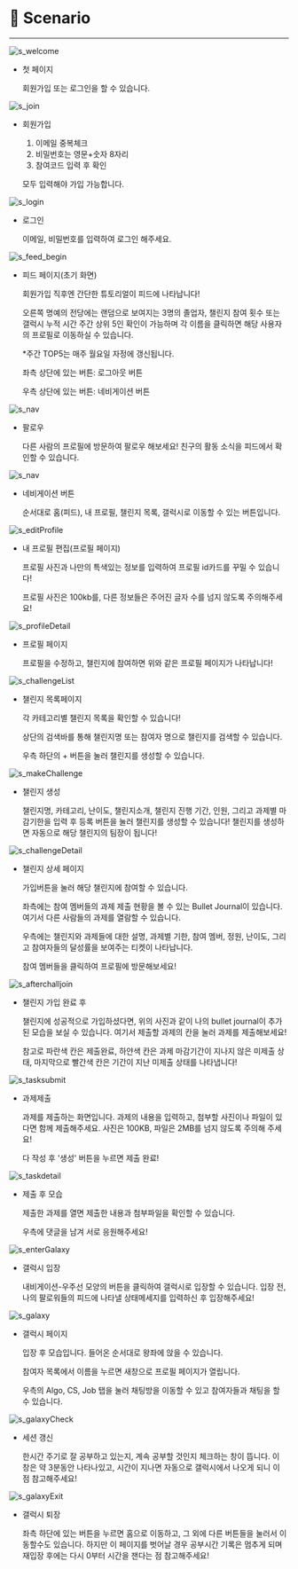 # 📝 Scenario

---

![s_welcome](../assets/s_welcome.png)

- 첫 페이지

  회원가입 또는 로그인을 할 수 있습니다.

![s_join](../assets/s_join.png)

- 회원가입

  1. 이메일 중복체크
  2. 비밀번호는 영문+숫자 8자리
  3. 참여코드 입력 후 확인

  모두 입력해야 가입 가능합니다.

![s_login](../assets/s_login.png)

- 로그인

  이메일, 비밀번호를 입력하여 로그인 해주세요.

![s_feed_begin](../assets/s_feed_begin.png)

- 피드 페이지(초기 화면)

  회원가입 직후엔 간단한 튜토리얼이 피드에 나타납니다!

  오른쪽 명예의 전당에는 랜덤으로 보여지는 3명의 졸업자, 챌린지 참여 횟수 또는 갤럭시 누적 시간 주간 상위 5인 확인이 가능하며 각 이름을 클릭하면 해당 사용자의 프로필로 이동하실 수 있습니다.

  *주간 TOP5는 매주 월요일 자정에 갱신됩니다.

  

  좌측 상단에 있는 버튼: 로그아웃 버튼

  우측 상단에 있는 버튼: 네비게이션 버튼

![s_nav](../assets/s_follow.png)

- 팔로우

  다른 사람의 프로필에 방문하여 팔로우 해보세요! 친구의 활동 소식을 피드에서 확인할 수 있습니다.

![s_nav](../assets/s_nav.png)

- 네비게이션 버튼

  순서대로 홈(피드), 내 프로필, 챌린지 목록, 갤럭시로 이동할 수 있는 버튼입니다.

![s_editProfile](../assets/s_editProfile.png)

- 내 프로필 편집(프로필 페이지)

  프로필 사진과 나만의 특색있는 정보를 입력하여 프로필 id카드를 꾸밀 수 있습니다!

  프로필 사진은 100kb를, 다른 정보들은 주어진 글자 수를 넘지 않도록 주의해주세요!

![s_profileDetail](../assets/s_profileDetail.png)

- 프로필 페이지

  프로필을 수정하고, 챌린지에 참여하면 위와 같은 프로필 페이지가 나타납니다!

![s_challengeList](../assets/s_challengeList.png)

- 챌린지 목록페이지

  각 카테고리별 챌린지 목록을 확인할 수 있습니다! 

  상단의 검색바를 통해 챌린지명 또는 참여자 명으로 챌린지를 검색할 수 있습니다.

  우측 하단의 + 버튼을 눌러 챌린지를 생성할 수 있습니다.

![s_makeChallenge](../assets/s_makeChallenge.png)

- 챌린지 생성

  챌린지명, 카테고리, 난이도, 챌린지소개, 챌린지 진행 기간, 인원, 그리고 과제별 마감기한을 입력 후 등록 버튼을 눌러 챌린지를 생성할 수 있습니다! 챌린지를 생성하면 자동으로 해당 챌린지의 팀장이 됩니다!

![s_challengeDetail](../assets/s_challengeDetail.png)

- 챌린지 상세 페이지

  가입버튼을 눌러 해당 챌린지에 참여할 수 있습니다. 

  좌측에는 참여 멤버들의 과제 제출 현황을 볼 수 있는 Bullet Journal이 있습니다. 여기서 다른 사람들의 과제를 열람할 수 있습니다.

  우측에는 챌린지와 과제들에 대한 설명, 과제별 기한, 참여 멤버, 정원, 난이도, 그리고 참여자들의 달성률을 보여주는 티켓이 나타납니다.

  참여 멤버들을 클릭하여 프로필에 방문해보세요!

![s_afterchalljoin](../assets/s_afterchalljoin.png)

- 챌린지 가입 완료 후

  챌린지에 성공적으로 가입하셨다면, 위의 사진과 같이 나의 bullet journal이 추가된 모습을 보실 수 있습니다. 여기서 제출할 과제의 칸을 눌러 과제를 제출해보세요! 

  참고로 파란색 칸은 제출완료, 하얀색 칸은 과제 마감기간이 지나지 않은 미제출 상태, 마지막으로 빨간색 칸은 기간이 지난 미제출 상태를 나타냅니다!

![s_tasksubmit](../assets/s_tasksubmit.png)

- 과제제출

  과제를 제출하는 화면입니다. 과제의 내용을 입력하고, 첨부할 사진이나 파일이 있다면 함께 제출해주세요. 사진은 100KB, 파일은 2MB를 넘지 않도록 주의해 주세요!

  다 작성 후 '생성' 버튼을 누르면 제출 완료!

![s_taskdetail](../assets/s_taskdetail.png)

- 제출 후 모습

  제출한 과제를 열면 제출한 내용과 첨부파일을 확인할 수 있습니다.

  우측에 댓글을 남겨 서로 응원해주세요!

![s_enterGalaxy](../assets/s_enterGalaxy.png)

- 갤럭시 입장

  내비게이션-우주선 모양의 버튼을 클릭하여 갤럭시로 입장할 수 있습니다. 입장 전, 나의 팔로워들의 피드에 나타낼 상태메세지를 입력하신 후 입장해주세요!

![s_galaxy](../assets/s_galaxy.png)

- 갤럭시 페이지

  입장 후 모습입니다. 들어온 순서대로 왕좌에 앉을 수 있습니다. 

  참여자 목록에서 이름을 누르면 새창으로 프로필 페이지가 열립니다.

  우측의 Algo, CS, Job 탭을 눌러 채팅방을 이동할 수 있고 참여자들과 채팅을 할 수 있습니다.

![s_galaxyCheck](../assets/s_galaxyCheck.png)

- 세션 갱신

  한시간 주기로 잘 공부하고 있는지, 계속 공부할 것인지 체크하는 창이 뜹니다. 이 창은 약 3분동안 나타나있고, 시간이 지나면 자동으로 갤럭시에서 나오게 되니 이 점 참고해주세요!

![s_galaxyExit](../assets/s_galaxyExit.png)

- 갤럭시 퇴장

  좌측 하단에 있는 버튼을 누르면 홈으로 이동하고, 그 외에 다른 버튼들을 눌러서 이동할수도 있습니다. 하지만 이 페이지를 벗어날 경우 공부시간 기록은 멈추게 되며 재입장 후에는 다시 0부터 시간을 잰다는 점 참고해주세요!
